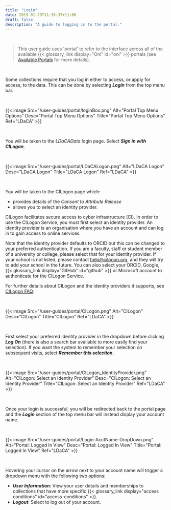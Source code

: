 ```yaml
---
title: "Login"
date: 2019-01-29T11:38:37+11:00
draft: false
description: "A guide to logging in to the portal."
---
```


<br>

> This user guide uses 'portal' to refer to the interface across all of the available {{< glossary_link display="Oni" id="oni" >}} portals (see [Available Portals](/resources/user-guides/portal/available-portals/) for more details).

<br>

Some collections require that you log in either to access, or apply for access, to the data. This can be done by selecting ___Login___ from the top menu bar.

<br>

{{< image Src="/user-guides/portal/loginBox.png" Alt="Portal Top Menu Options" Desc="Portal Top Menu Options" Title="Portal Top Menu Options" Ref="LDaCA" >}}

<br>

You will be taken to the _LDaCAData_ login page. Select ___Sign in with CILogon___.

<br>

{{< image Src="/user-guides/portal/LDaCALogon.png" Alt="LDaCA Logon" Desc="LDaCA Logon" Title="LDaCA Logon" Ref="LDaCA" >}}

<br>

You will be taken to the CILogon page which:
- provides details of the _Consent to Attribute Release_
- allows you to select an identity provider.

CILogon facilitates secure access to cyber infrastructure (CI). In order to use the CILogon Service, you must first select an identity provider. An identity provider is an organisation where you have an account and can log in to gain access to online services.

Note that the identity provider defaults to ORCID but this can be changed to your preferred authentication. If you are a faculty, staff or student member of a university or college, please select that for your identity provider. If your school is not listed, please contact help@cilogon.org, and they will try to add your school in the future. You can also select your ORCID, Google, {{< glossary_link display="GitHub" id="github" >}} or Microsoft account to authenticate for the CILogon Service.

For further details about CILogon and the identity providers it supports, see [CILogon FAQ](https://www.cilogon.org/faq).

<br>

{{< image Src="/user-guides/portal/CILogon.png" Alt="CILogon" Desc="CILogon" Title="CILogon" Ref="LDaCA" >}}

<br>

First select your preferred identity provider in the dropdown before clicking ___Log On___ (there is also a search bar available to more easily find your selection). If you want the system to remember your selection on subsequent visits, select ___Remember this selection___.

<br>

{{< image Src="/user-guides/portal/CILogon_IdentityProvider.png" Alt="CILogon: Select an Identity Provider" Desc="CILogon: Select an Identity Provider" Title="CILogon: Select an Identity Provider" Ref="LDaCA" >}}

<br>

Once your login is successful, you will be redirected back to the portal page and the ___Login___ section of the top menu bar will instead display your account name.

<br>

{{< image Src="/user-guides/portal/Login-AcctName-DropDown.png" Alt="Portal: Logged In View" Desc="Portal: Logged In View" Title="Portal: Logged In View" Ref="LDaCA" >}}

<br>

Hovering your cursor on the arrow next to your account name will trigger a dropdown menu with the following two options:
- ___User Information___: View your user details and memberships to collections that have more specific {{< glossary_link display="access conditions" id="access-conditions" >}}.
- ___Logout___: Select to log out of your account.

<br>